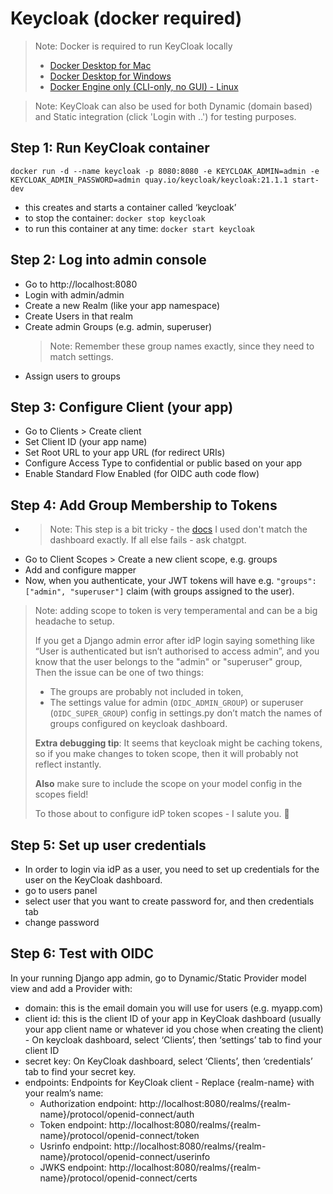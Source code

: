 # Keycloak (docker required)

> Note: Docker is required to run KeyCloak locally
>- [Docker Desktop for Mac](https://docs.docker.com/desktop/setup/install/mac-install/)
>- [Docker Desktop for Windows](https://docs.docker.com/desktop/setup/install/windows-install/)
>- [Docker Engine only (CLI-only, no GUI) - Linux](https://docs.docker.com/engine/install/)

> Note: KeyCloak can also be used for both Dynamic (domain based) and Static integration (click 'Login with ..') for testing purposes.

## Step 1: Run KeyCloak container

    docker run -d --name keycloak -p 8080:8080 -e KEYCLOAK_ADMIN=admin -e KEYCLOAK_ADMIN_PASSWORD=admin quay.io/keycloak/keycloak:21.1.1 start-dev

 - this creates and starts a container called ‘keycloak’
 - to stop the container: `docker stop keycloak`
 - to run this container at any time: `docker start keycloak`

## Step 2: Log into admin console
 - Go to http://localhost:8080
 - Login with admin/admin
 - Create a new Realm (like your app namespace)
 - Create Users in that realm
 - Create admin Groups (e.g. admin, superuser)
   > Note: Remember these group names exactly, since they need to match settings.
 - Assign users to groups

## Step 3: Configure Client (your app)
 - Go to Clients > Create client
 - Set Client ID (your app name)
 - Set Root URL to your app URL (for redirect URIs)
 - Configure Access Type to confidential or public based on your app
 - Enable Standard Flow Enabled (for OIDC auth code flow)

## Step 4: Add Group Membership to Tokens
 - > Note: This step is a bit tricky - the [docs](shttps://www.keycloak.org/docs/latest/server_admin/index.html#assigning-permissions-using-roles-and-groups) I used don't match the dashboard exactly. 
   > If all else fails - ask chatgpt.
 - Go to Client Scopes > Create a new client scope, e.g. groups
 - Add and configure mapper
 - Now, when you authenticate, your JWT tokens will have e.g. `"groups": ["admin", "superuser"]` claim (with groups assigned to the user).

 > Note: adding scope to token is very temperamental and can be a big headache to setup. 
 > 
> If you get a Django admin error after idP login saying something like “User is authenticated but isn’t authorised to access admin”, and you know that the user belongs to the "admin" or "superuser" group,
 > Then the issue can be one of two things:
 > - The groups are probably not included in token, 
 > - The settings value for admin (`OIDC_ADMIN_GROUP`) or superuser (`OIDC_SUPER_GROUP`) config in settings.py don’t match the names of groups configured on keycloak dashboard.
 > 
 > **Extra debugging tip**: It seems that keycloak might be caching tokens, so if you make changes to token scope, then it will probably not reflect instantly.
> 
 > **Also** make sure to include the scope on your model config in the scopes field!
> 
> To those about to configure idP token scopes - I salute you. 🫡

## Step 5: Set up user credentials
 - In order to login via idP as a user, you need to set up credentials for the user on the KeyCloak dashboard.
 - go to users panel
 - select user that you want to create password for, and then credentials tab
 - change password

## Step 6: Test with OIDC
In your running Django app admin, go to Dynamic/Static Provider model view and add a Provider with:
- domain: this is the email domain you will use for users (e.g. myapp.com)
- client id: this is the client ID of your app in KeyCloak dashboard (usually your app client name or whatever id you chose when creating the client)  - On keycloak dashboard, select ‘Clients’,  then ‘settings’ tab to find your client ID
- secret key: On KeyCloak dashboard, select ‘Clients’,  then ‘credentials’ tab to find your secret key.
- endpoints: Endpoints for KeyCloak client - Replace {realm-name} with your realm’s name:
  - Authorization endpoint: http://localhost:8080/realms/{realm-name}/protocol/openid-connect/auth
  - Token endpoint: http://localhost:8080/realms/{realm-name}/protocol/openid-connect/token
  - Usrinfo endpoint: http://localhost:8080/realms/{realm-name}/protocol/openid-connect/userinfo
  - JWKS endpoint: http://localhost:8080/realms/{realm-name}/protocol/openid-connect/certs

